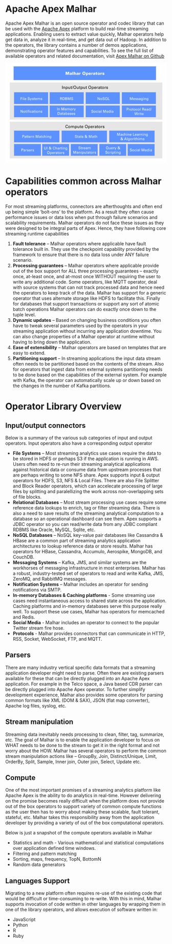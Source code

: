 Apache Apex Malhar
================================================================================

Apache Apex Malhar is an open source operator and codec library that can be used with the [Apache Apex](http://apex.apache.org/) platform to build real-time streaming applications.  Enabling users to extract value quickly, Malhar operators help get data in, analyze it in real-time, and get data out of Hadoop.  In addition to the operators, the library contains a number of demos applications, demonstrating operator features and capabilities.  To see the full list of available operators and related documentation, visit [Apex Malhar on Github](https://github.com/apache/incubator-apex-malhar)

![MalharDiagram](images/malhar-operators.png)

# Capabilities common across Malhar operators

For most streaming platforms, connectors are afterthoughts and often end up being simple ‘bolt-ons’ to the platform. As a result they often cause performance issues or data loss when put through failure scenarios and scalability requirements. Malhar operators do not face these issues as they were designed to be integral parts of Apex. Hence, they have following core streaming runtime capabilities

1.  **Fault tolerance** – Malhar operators where applicable have fault tolerance built in. They use the checkpoint capability provided by the framework to ensure that there is no data loss under ANY failure scenario.
2.  **Processing guarantees** – Malhar operators where applicable provide out of the box support for ALL three processing guarantees – exactly once, at-least once, and at-most once WITHOUT requiring the user to write any additional code.  Some operators, like MQTT operator, deal with source systems that can not track processed data and hence need the operators to keep track of the data.  Malhar has support for a generic operator that uses alternate storage like HDFS to facilitate this.  Finally for databases that support transactions or support any sort of atomic batch operations Malhar operators can do exactly once down to the tuple level.
3.  **Dynamic updates** – Based on changing business conditions you often have to tweak several parameters used by the operators in your streaming application without incurring any application downtime. You can also change properties of a Malhar operator at runtime without having to bring down the application.
4.  **Ease of extensibility** – Malhar operators are based on templates that are easy to extend.
5.  **Partitioning support** – In streaming applications the input data stream often needs to be partitioned based on the contents of the stream. Also for operators that ingest data from external systems partitioning needs to be done based on the capabilities of the external system.  For example with Kafka, the operator can automatically scale up or down based on the changes in the number of Kafka partitions.

# Operator Library Overview

## Input/output connectors

Below is a summary of the various sub categories of input and output operators. Input operators also have a corresponding output operator

*   **File Systems** – Most streaming analytics use cases require the data to be stored in HDFS or perhaps S3 if the application is running in AWS.  Users often need to re-run their streaming analytical applications against historical data or consume data from upstream processes that are perhaps writing to some NFS share.  Apex supports input & output operators for HDFS, S3, NFS & Local Files.  There are also File Splitter and Block Reader operators, which can accelecate processing of large files by splitting and paralellizing the work across non-overlapping sets of file blocks.
*   **Relational Databases** – Most stream processing use cases require some reference data lookups to enrich, tag or filter streaming data. There is also a need to save results of the streaming analytical computation to a database so an operational dashboard can see them. Apex supports a JDBC operator so you can read/write data from any JDBC compliant RDBMS like Oracle, MySQL, Sqlite, etc.
*   **NoSQL Databases** – NoSQL key-value pair databases like Cassandra & HBase are a common part of streaming analytics application architectures to lookup reference data or store results.  Malhar has operators for HBase, Cassandra, Accumulo, Aerospike, MongoDB, and CouchDB.
*   **Messaging Systems** – Kafka, JMS, and similar systems are the workhorses of messaging infrastructure in most enterprises.  Malhar has a robust, industry-tested set of operators to read and write Kafka, JMS, ZeroMQ, and RabbitMQ messages.
*   **Notification Systems** – Malhar includes an operator for sending notifications via SMTP.
*   **In-memory Databases & Caching platforms** - Some streaming use cases need instantaneous access to shared state across the application. Caching platforms and in-memory databases serve this purpose really well. To support these use cases, Malhar has operators for memcached and Redis.
*   **Social Media** - Malhar includes an operator to connect to the popular Twitter stream fire hose.
*   **Protocols** - Malhar provides connectors that can communicate in HTTP, RSS, Socket, WebSocket, FTP, and MQTT.

## Parsers

There are many industry vertical specific data formats that a streaming application developer might need to parse. Often there are existing parsers available for these that can be directly plugged into an Apache Apex application. For example in the Telco space, a Java based CDR parser can be directly plugged into Apache Apex operator. To further simplify development experience, Malhar also provides some operators for parsing common formats like XML (DOM & SAX), JSON (flat map converter), Apache log files, syslog, etc.

## Stream manipulation

Streaming data inevitably needs processing to clean, filter, tag, summarize, etc. The goal of Malhar is to enable the application developer to focus on WHAT needs to be done to the stream to get it in the right format and not worry about the HOW.  Malhar has several operators to perform the common stream manipulation actions like – GroupBy, Join, Distinct/Unique, Limit, OrderBy, Split, Sample, Inner join, Outer join, Select, Update etc.

## Compute

One of the most important promises of a streaming analytics platform like Apache Apex is the ability to do analytics in real-time. However delivering on the promise becomes really difficult when the platform does not provide out of the box operators to support variety of common compute functions as the user then has to worry about making these scalable, fault tolerant, stateful, etc.  Malhar takes this responsibility away from the application developer by providing a variety of out of the box computational operators.

Below is just a snapshot of the compute operators available in Malhar

*   Statistics and math - Various mathematical and statistical computations over application defined time windows.
*   Filtering and pattern matching
*   Sorting, maps, frequency, TopN, BottomN
*   Random data generators

## Languages Support

Migrating to a new platform often requires re-use of the existing code that would be difficult or time-consuming to re-write.  With this in mind, Malhar supports invocation of code written in other languages by wrapping them in one of the library operators, and allows execution of software written in:

* JavaScript
* Python
* R
* Ruby